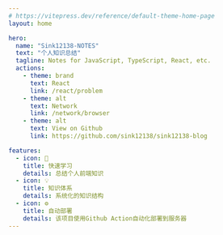 ```yaml
---
# https://vitepress.dev/reference/default-theme-home-page
layout: home

hero:
  name: "Sink12138-NOTES"
  text: "个人知识总结"
  tagline: Notes for JavaScript, TypeScript, React, etc.
  actions:
    - theme: brand
      text: React
      link: /react/problem
    - theme: alt
      text: Network
      link: /network/browser
    - theme: alt
      text: View on Github
      link: https://github.com/sink12138/sink12138-blog

features:
  - icon: 🚀
    title: 快速学习
    details: 总结个人前端知识
  - icon: 💡
    title: 知识体系
    details: 系统化的知识结构
  - icon: ⚙️
    title: 自动部署
    details: 该项目使用Github Action自动化部署到服务器
---
```


